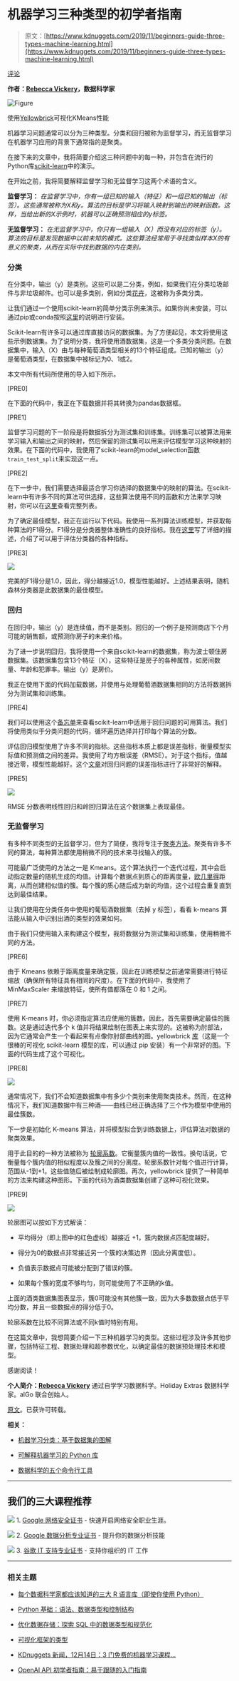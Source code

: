 # 机器学习三种类型的初学者指南

> 原文：[https://www.kdnuggets.com/2019/11/beginners-guide-three-types-machine-learning.html](https://www.kdnuggets.com/2019/11/beginners-guide-three-types-machine-learning.html)

[评论](#comments)

**作者：[Rebecca Vickery](https://www.linkedin.com/in/rebecca-vickery-20b94133/)，数据科学家**

![Figure](../Images/97361e3877e513bd6978ee0085f57086.png)

使用[Yellowbrick](https://www.scikit-yb.org/en/latest/)可视化KMeans性能

机器学习问题通常可以分为三种类型。分类和回归被称为监督学习，而无监督学习在机器学习应用的背景下通常指的是聚类。

在接下来的文章中，我将简要介绍这三种问题中的每一种，并包含在流行的Python库[scikit-learn](https://scikit-learn.org/stable/index.html)中的演示。

在开始之前，我将简要解释监督学习和无监督学习这两个术语的含义。

**监督学习：** *在监督学习中，你有一组已知的输入（特征）和一组已知的输出（标签）。这些通常被称为X和y。算法的目标是学习将输入映射到输出的映射函数。这样，当给出新的X示例时，机器可以正确预测相应的y标签。*

**无监督学习：** *在无监督学习中，你只有一组输入（X）而没有对应的标签（y）。算法的目标是发现数据中以前未知的模式。这些算法经常用于寻找类似样本X的有意义的聚类，从而在实际中找到数据的内在类别。*

### 分类

在分类中，输出（y）是类别。这些可以是二分类，例如，如果我们在分类垃圾邮件与非垃圾邮件。也可以是多类别，例如分类[花卉](https://archive.ics.uci.edu/ml/datasets/iris)，这被称为多类分类。

让我们通过一个使用scikit-learn的简单分类示例来演示。如果你尚未安装，可以通过pip或conda按照[这里](https://scikit-learn.org/stable/install.html)的说明进行安装。

Scikit-learn有许多可以通过库直接访问的数据集。为了方便起见，本文将使用这些示例数据集。为了说明分类，我将使用酒数据集，这是一个多类分类问题。在数据集中，输入（X）由与每种葡萄酒类型相关的13个特征组成。已知的输出（y）是葡萄酒类型，在数据集中被标记为0、1或2。

本文中所有代码所使用的导入如下所示。

[PRE0]

在下面的代码中，我正在下载数据并将其转换为pandas数据框。

[PRE1]

监督学习问题的下一阶段是将数据拆分为测试集和训练集。训练集可以被算法用来学习输入和输出之间的映射，然后保留的测试集可以用来评估模型学习这种映射的效果。在下面的代码中，我使用了scikit-learn的model_selection函数`train_test_split`来实现这一点。

[PRE2]

在下一步中，我们需要选择最适合学习你选择的数据集中的映射的算法。在scikit-learn中有许多不同的算法可供选择，这些算法使用不同的函数和方法来学习映射，你可以在[这里](https://scikit-learn.org/stable/supervised_learning.html#supervised-learning)查看完整列表。

为了确定最佳模型，我正在运行以下代码。我使用一系列算法训练模型，并获取每种算法的F1得分。F1得分是分类器整体准确性的良好指标。我在[这里](https://towardsdatascience.com/understanding-the-confusion-matrix-and-its-business-applications-c4e8aaf37f42)写了详细的描述，介绍了可以用于评估分类器的各种指标。

[PRE3]

![](../Images/b228fa9a0ee7af8de72a061aabe63c88.png)

完美的F1得分是1.0，因此，得分越接近1.0，模型性能越好。上述结果表明，随机森林分类器是此数据集的最佳模型。

### 回归

在回归中，输出（y）是连续值，而不是类别。回归的一个例子是预测商店下个月可能的销售额，或预测你房子的未来价格。

为了进一步说明回归，我将使用一个来自scikit-learn的数据集，称为波士顿住房数据集。该数据集包含13个特征（X），这些特征是房子的各种属性，如房间数量、年龄和犯罪率。输出（y）是房价。

我正在使用下面的代码加载数据，并使用与处理葡萄酒数据集相同的方法将数据拆分为测试集和训练集。

[PRE4]

我们可以使用这个[备忘单](https://scikit-learn.org/stable/tutorial/machine_learning_map/index.html)来查看scikit-learn中适用于回归问题的可用算法。我们将使用类似于分类问题的代码，循环遍历选择并打印每个算法的分数。

评估回归模型使用了许多不同的指标。这些指标本质上都是误差指标，衡量模型实际值和预测值之间的差异。我使用了均方根误差（RMSE）。对于这个指标，值越接近零，模型性能越好。这个[文章](https://www.dataquest.io/blog/understanding-regression-error-metrics/)对回归问题的误差指标进行了非常好的解释。

[PRE5]

![](../Images/112c20479514357f35a9a727672f387f.png)

RMSE 分数表明线性回归和岭回归算法在这个数据集上表现最佳。

### 无监督学习

有多种不同类型的无监督学习，但为了简便，我将专注于[聚类方法](https://en.wikipedia.org/wiki/Cluster_analysis)。聚类有许多不同的算法，每种算法都使用稍微不同的技术来寻找输入的簇。

可能最广泛使用的方法之一是 Kmeans。这个算法执行一个迭代过程，其中会启动指定数量的随机生成的均值。计算每个数据点到质心的距离度量，[欧几里得](https://en.wikipedia.org/wiki/Euclidean_distance)距离，从而创建相似值的簇。每个簇的质心随后成为新的均值，这个过程会重复直到达到最佳结果。

让我们使用在分类任务中使用的葡萄酒数据集（去掉 y 标签），看看 k-means 算法能从输入中识别出酒的类型的效果如何。

由于我们只使用输入来构建这个模型，我将数据分为测试集和训练集，使用稍微不同的方法。

[PRE6]

由于 Kmeans 依赖于距离度量来确定簇，因此在训练模型之前通常需要进行特征缩放（确保所有特征具有相同的尺度）。在下面的代码中，我使用了 MinMaxScaler 来缩放特征，使所有值都落在 0 和 1 之间。

[PRE7]

使用 K-means 时，你必须指定算法应使用的簇数。因此，首先需要确定最佳的簇数。这是通过迭代多个 k 值并将结果绘制在图表上来实现的。这被称为肘部法，因为它通常会产生一个看起来有点像你肘部曲线的图。yellowbrick [库](https://www.scikit-yb.org/en/latest/quickstart.html)（这是一个很棒的可视化 scikit-learn 模型的库，可以通过 pip 安装）有一个非常好的图。下面的代码生成了这个可视化。

[PRE8]

![](../Images/a4ff56635ba4125cf527a067392ceba7.png)

通常情况下，我们不会知道数据集中有多少个类别来使用聚类技术。然而，在这种情况下，我们知道数据中有三种酒——曲线已经正确选择了三个作为模型中使用的最佳簇数。

下一步是初始化 K-means 算法，并将模型拟合到训练数据上，评估算法对数据的聚类效果。

用于此目的的一种方法被称为 [轮廓系数](https://en.wikipedia.org/wiki/Silhouette_(clustering))。它衡量簇内值的一致性。换句话说，它衡量每个簇内值的相似程度以及簇之间的分离度。轮廓系数针对每个值进行计算，范围从-1到+1。这些值随后被绘制成轮廓图。再次，yellowbrick 提供了一种简单的方法来构建这种图形。下面的代码为酒类数据集创建了这种可视化效果。

[PRE9]

![](../Images/97361e3877e513bd6978ee0085f57086.png)

轮廓图可以按如下方式解读：

+   平均得分（即上图中的红色虚线）越接近 +1，簇内数据点匹配度越好。

+   得分为0的数据点非常接近另一个簇的决策边界（因此分离度低）。

+   负值表示数据点可能被分配到了错误的簇。

+   如果每个簇的宽度不够均匀，则可能使用了不正确的k值。

上面的酒类数据集图表显示，簇0可能没有其他簇一致，因为大多数数据点低于平均分数，并且一些数据点的得分低于0。

轮廓系数在比较不同算法或不同k值时特别有用。

在这篇文章中，我想简要介绍一下三种机器学习的类型。这些过程涉及许多其他步骤，包括特征工程、数据处理和超参数优化，以确定最佳的数据预处理技术和模型。

感谢阅读！

**个人简介：[Rebecca Vickery](https://www.linkedin.com/in/rebecca-vickery-20b94133/)** 通过自学学习数据科学。Holiday Extras 数据科学家。alGo 联合创始人。

[原文](https://towardsdatascience.com/beginners-guide-to-the-three-types-of-machine-learning-3141730ef45d)。已获许可转载。

**相关：**

+   [机器学习分类：基于数据集的图解](/2018/11/machine-learning-classification-dataset-based-pictorial.html)

+   [可解释机器学习的 Python 库](/2019/09/python-libraries-interpretable-machine-learning.html)

+   [数据科学的五个命令行工具](/2019/07/five-command-line-tools-data-science.html)

* * *

## 我们的三大课程推荐

![](../Images/0244c01ba9267c002ef39d4907e0b8fb.png) 1\. [Google 网络安全证书](https://www.kdnuggets.com/google-cybersecurity) - 快速开启网络安全职业生涯。

![](../Images/e225c49c3c91745821c8c0368bf04711.png) 2\. [Google 数据分析专业证书](https://www.kdnuggets.com/google-data-analytics) - 提升你的数据分析技能

![](../Images/0244c01ba9267c002ef39d4907e0b8fb.png) 3\. [谷歌 IT 支持专业证书](https://www.kdnuggets.com/google-itsupport) - 支持你组织的 IT 工作

* * *

### 相关主题

+   [每个数据科学家都应该知道的三大 R 语言库（即使你使用 Python）](https://www.kdnuggets.com/2021/12/three-r-libraries-every-data-scientist-know-even-python.html)

+   [Python 基础：语法、数据类型和控制结构](https://www.kdnuggets.com/python-basics-syntax-data-types-and-control-structures)

+   [优化数据存储：探索 SQL 中的数据类型和规范化](https://www.kdnuggets.com/optimizing-data-storage-exploring-data-types-and-normalization-in-sql)

+   [可视化框架的类型](https://www.kdnuggets.com/types-of-visualization-frameworks)

+   [KDnuggets 新闻，12月14日：3 门免费的机器学习课程…](https://www.kdnuggets.com/2022/n48.html)

+   [OpenAI API 初学者指南：易于跟随的入门指南](https://www.kdnuggets.com/openai-api-for-beginners-your-easy-to-follow-starter-guide)
